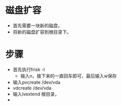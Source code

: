 # 磁盘扩容

- 首先需要一块新的磁盘，
- 将新的磁盘扩容到根目录下。

# 步骤

- 首先执行frisk -l
  - 输入n，接下来的一直回车即可，最后输入w保存
- 输入pvcreate /dev/vda
- vdcreate /dev/vda
- 输入lvextend 根目录，
- 

